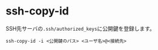# ssh-copy-id
SSH先サーバの`.ssh/authorized_keys`に公開鍵を登録します。
```
ssh-copy-id -i <公開鍵のパス> <ユーザ名>@<接続先>
```
